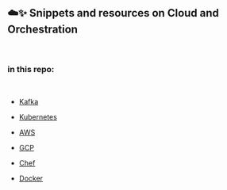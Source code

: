 ## ☁️✨ Snippets and resources on Cloud and Orchestration


<br>

### in this repo:

<br>

* [Kafka](https://github.com/bt3gl-labs/Scratch-Space-Cloud-and-Orchestration/tree/master/kafka-and-streaming)

* [Kubernetes](https://github.com/bt3gl-labs/Scratch-Space-Cloud-and-Orchestration/tree/master/kubernetes)

* [AWS](https://github.com/bt3gl-labs/Scratch-Space-Cloud-and-Orchestration/tree/master/aws)

* [GCP](https://github.com/bt3gl-labs/Scratch-Space-Cloud-and-Orchestration/tree/master/gcp)

* [Chef](https://github.com/bt3gl-labs/Scratch-Space-Cloud-and-Orchestration/tree/master/chef)

* [Docker](https://github.com/bt3gl-labs/Scratch-Space-Cloud-and-Orchestration/tree/master/docker)


